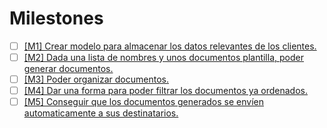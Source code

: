 # Milestones

- [ ] [[M1] Crear modelo para almacenar los datos relevantes de los clientes.](https://github.com/jmramirezG/WhatCook/milestone/1)
- [ ] [[M2] Dada una lista de nombres y unos documentos plantilla, poder generar documentos.](https://github.com/jmramirezG/WhatCook/milestone/2)
- [ ] [[M3] Poder organizar documentos.](https://github.com/jmramirezG/WhatCook/milestone/3)
- [ ] [[M4] Dar una forma para poder filtrar los documentos ya ordenados.](https://github.com/jmramirezG/WhatCook/milestone/4)
- [ ] [[M5] Conseguir que los documentos generados se envíen automaticamente a sus destinatarios.](https://github.com/jmramirezG/WhatCook/milestone/5)
